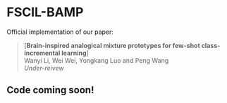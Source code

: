 # FSCIL-BAMP
Official implementation of our paper:

> [**Brain-inspired analogical mixture prototypes for few-shot class-incremental learning**] <br>
> Wanyi Li, Wei Wei, Yongkang Luo and Peng Wang <br>  _Under-reivew_

## Code coming soon!